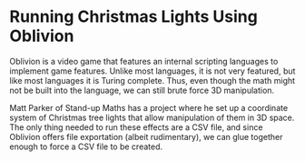# Running Christmas Lights Using Oblivion
Oblivion is a video game that features an internal scripting languages to implement game features.
Unlike most languages, it is not very featured, but like most languages it is Turing complete.
Thus, even though the math might not be built into the language, we can still brute force 3D manipulation.

Matt Parker of Stand-up Maths has a project where he set up a coordinate system of Christmas tree lights that allow manipulation of them in 3D space.
The only thing needed to run these effects are a CSV file, and since Oblivion offers file exportation (albeit rudimentary), we can glue together enough to force a CSV file to be created.
